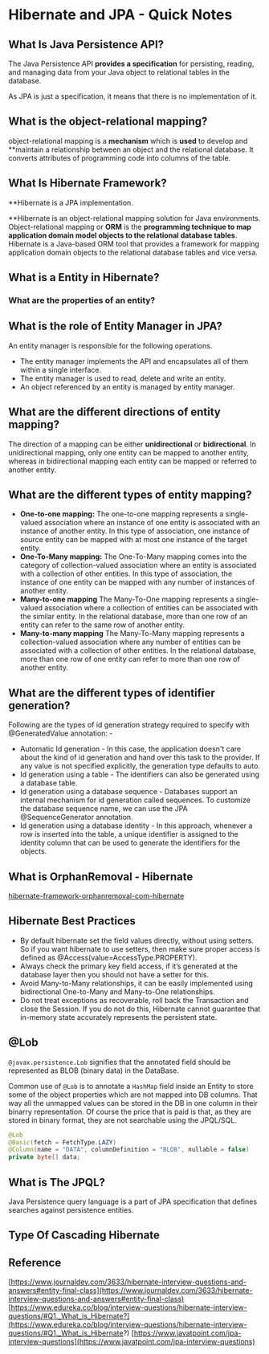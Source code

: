 
# Hibernate and JPA - Quick Notes

## What Is Java Persistence API?
The Java Persistence API **provides a specification** for persisting, reading, and managing data from your Java object to relational tables in the database.

As JPA is just a specification, it means that there is no implementation of it.

## What is the object-relational mapping?
object-relational mapping is a **mechanism** which is **used** to develop and **maintain a relationship between an object and the relational database. It converts attributes of programming code into columns of the table.

## What Is Hibernate Framework?
**Hibernate is a JPA implementation.

**Hibernate is an object-relational mapping solution for Java environments. Object-relational mapping or **ORM** is the **programming technique to map application domain model objects to the relational database tables**. Hibernate is a Java-based ORM tool that provides a framework for mapping application domain objects to the relational database tables and vice versa.

## What is a Entity in Hibernate?
### What are the properties of an entity?


## **What is the role of Entity Manager in JPA?**
An entity manager is responsible for the following operations.

* The entity manager implements the API and encapsulates all of them within a single interface.
* The entity manager is used to read, delete and write an entity.
* An object referenced by an entity is managed by entity manager.

## What are the different directions of entity mapping?
The direction of a mapping can be either **unidirectional** or **bidirectional**. In unidirectional mapping, only one entity can be mapped to another entity, whereas in bidirectional mapping each entity can be mapped or referred to another entity.

## What are the different types of entity mapping?
 -   **One-to-one mapping:**  The one-to-one mapping represents a single-valued association where an instance of one entity is associated with an instance of another entity. In this type of association, one instance of source entity can be mapped with at most one instance of the target entity.
-   **One-To-Many mapping:**  The One-To-Many mapping comes into the category of collection-valued association where an entity is associated with a collection of other entities. In this type of association, the instance of one entity can be mapped with any number of instances of another entity.
-   **Many-to-one mapping**  The Many-To-One mapping represents a single-valued association where a collection of entities can be associated with the similar entity. In the relational database, more than one row of an entity can refer to the same row of another entity.
-   **Many-to-many mapping**  The Many-To-Many mapping represents a collection-valued association where any number of entities can be associated with a collection of other entities. In the relational database, more than one row of one entity can refer to more than one row of another entity.

## What are the different types of identifier generation?
Following are the types of id generation strategy required to specify with @GeneratedValue annotation: -

* Automatic Id generation - In this case, the application doesn't care about the kind of id generation and hand over this task to the provider. If any value is not specified explicitly, the generation type defaults to auto.
* Id generation using a table - The identifiers can also be generated using a database table.
* Id generation using a database sequence - Databases support an internal mechanism for id generation called sequences. To customize the database sequence name, we can use the JPA @SequenceGenerator annotation.
* Id generation using a database identity - In this approach, whenever a row is inserted into the table, a unique identifier is assigned to the identity column that can be used to generate the identifiers for the objects.

## What is OrphanRemoval - Hibernate
[hibernate-framework-orphanremoval-com-hibernate](https://www.devmedia.com.br/hibernate-framework-orphanremoval-com-hibernate/30854)

## Hibernate Best Practices
* By default hibernate set the field values directly, without using setters. So if you want hibernate to use setters, then make sure proper access is defined as @Access(value=AccessType.PROPERTY).
* Always check the primary key field access, if it’s generated at the database layer then you should not have a setter for this.
* Avoid Many-to-Many relationships, it can be easily implemented using bidirectional One-to-Many and Many-to-One relationships.
* Do not treat exceptions as recoverable, roll back the Transaction and close the Session. If you do not do this, Hibernate cannot guarantee that in-memory state accurately represents the persistent state.

## @Lob
`@javax.persistence.Lob` signifies that the annotated field should be represented as BLOB (binary data) in the DataBase.

Common use of `@Lob` is to annotate a `HashMap` field inside an Entity to store some of the object properties which are not mapped into DB columns. That way all the unmapped values can be stored in the DB in one column in their binarry representation. Of course the price that is paid is that, as they are stored in binary format, they are not searchable using the JPQL/SQL.

```java
@Lob
@Basic(fetch = FetchType.LAZY)
@Column(name = "DATA", columnDefinition = "BLOB", nullable = false)
private byte[] data;
```

## What is The JPQL?
Java Persistence query language is a part of JPA specification that defines searches against persistence entities.

## Type Of Cascading Hibernate

## Reference 
[https://www.journaldev.com/3633/hibernate-interview-questions-and-answers#entity-final-class](https://www.journaldev.com/3633/hibernate-interview-questions-and-answers#entity-final-class)
[https://www.edureka.co/blog/interview-questions/hibernate-interview-questions/#Q1._What_is_Hibernate?](https://www.edureka.co/blog/interview-questions/hibernate-interview-questions/#Q1._What_is_Hibernate?)
[https://www.javatpoint.com/jpa-interview-questions](https://www.javatpoint.com/jpa-interview-questions)
